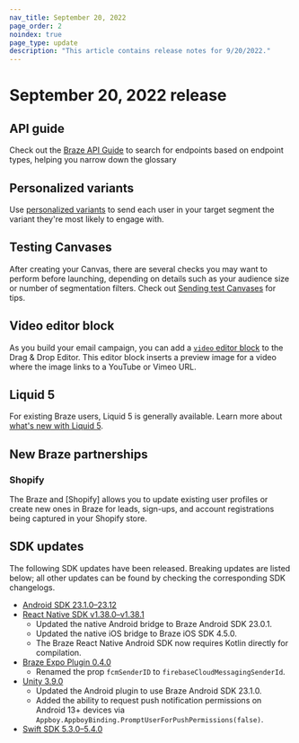 ```yaml
---
nav_title: September 20, 2022
page_order: 2
noindex: true
page_type: update
description: "This article contains release notes for 9/20/2022."
---
```


# September 20, 2022 release

## API guide
Check out the [Braze API Guide]({{site.baseurl}}/docs/api/home) to search for endpoints based on endpoint types, helping you narrow down the glossary 

## Personalized variants
Use [personalized variants]({{site.baseurl}}/user_guide/engagement_tools/testing/multivariant_testing/create_multivariate_campaign/#optimizations) to send each user in your target segment the variant they're most likely to engage with.

## Testing Canvases
After creating your Canvas, there are several checks you may want to perform before launching, depending on details such as your audience size or number of segmentation filters. Check out [Sending test Canvases]({{site.baseurl}}/user_guide/engagement_tools/canvas/testing_canvases/sending_test_canvases/) for tips.

## Video editor block
As you build your email campaign, you can add a [`video` editor block]({{site.baseurl}}/user_guide/message_building_by_channel/email/drag_and_drop/dnd_editor_blocks/) to the Drag & Drop Editor. This editor block inserts a preview image for a video where the image links to a YouTube or Vimeo URL. 

## Liquid 5
For existing Braze users, Liquid 5 is generally available. Learn more about [what's new with Liquid 5]({{site.baseurl}}/user_guide/personalization_and_dynamic_content/liquid#whats-new-with-liquid-5).

## New Braze partnerships

### Shopify
The Braze and [Shopify] allows you to update existing user profiles or create new ones in Braze for leads, sign-ups, and account registrations being captured in your Shopify store.

## SDK updates

The following SDK updates have been released. Breaking updates are listed below; all other updates can be found by checking the corresponding SDK changelogs.

- [Android SDK 23.1.0–23.12](https://github.com/Appboy/appboy-android-sdk/blob/master/CHANGELOG.md)
- [React Native SDK v1.38.0–v1.38.1](https://github.com/braze-inc/braze-expo-plugin/blob/main/CHANGELOG.md)
	- Updated the native Android bridge to Braze Android SDK 23.0.1.
	- Updated the native iOS bridge to Braze iOS SDK 4.5.0.
	- The Braze React Native Android SDK now requires Kotlin directly for compilation.
- [Braze Expo Plugin 0.4.0](https://github.com/braze-inc/braze-expo-plugin/blob/main/CHANGELOG.md)
	- Renamed the prop `fcmSenderID` to `firebaseCloudMessagingSenderId`.
- [Unity 3.9.0](https://github.com/Appboy/appboy-unity-sdk/blob/master/CHANGELOG.md)
	- Updated the Android plugin to use Braze Android SDK 23.1.0.
	- Added the ability to request push notification permissions on Android 13+ devices via `Appboy.AppboyBinding.PromptUserForPushPermissions(false)`.
- [Swift SDK 5.3.0–5.4.0](https://github.com/braze-inc/braze-swift-sdk/blob/main/CHANGELOG.md#540)
